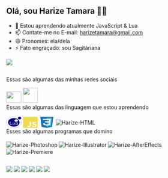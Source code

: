 ## Olá, sou Harize Tamara 👋😊

<!-- - 👩🏻‍💻 Estou trabalhando atualmente em ... -->
- 🌱 Estou aprendendo atualmente JavaScript & Lua
- 📫 Contate-me no E-mail: harizetamara@gmail.com
- 😄 Pronomes: ela/dela
- ⚡ Fato engraçado: sou Sagitáriana

<div>
<a href="https://github.com/anuraghazra/github-readme-stats">
  <img height=180em align="center" src="https://github-readme-stats.vercel.app/api?username=HarizeTamara&theme=dark&show_icons=true&include_all_commits=true&count_private=true" />
</a>
<!--<a href="https://github.com/anuraghazra/convoychat">
  <img height=180em align="center" src="https://github-readme-stats.vercel.app/api/top-langs?username=HarizeTamara&layout=compact&langs_count=16&theme=dark" />
</a>-->
</div>

## ##
Essas são algumas das minhas redes sociais
<div> 
  <a href="https://ko-fi.com/eusouivypoison" target="_blank"><img src="https://storage.ko-fi.com/cdn/logomarkLogo.png" target="_blank" height=30" width="40"></a>
  <a href="https://www.instagram.com/harizetamara/" target="_blank"><img src="https://upload.wikimedia.org/wikipedia/commons/thumb/e/e7/Instagram_logo_2016.svg/2048px-Instagram_logo_2016.svg.png" target="_blank" height="40" width="40"></a>
</div> 
Essas são algumas das linguagem que estou aprendendo
<div style="display: inline_block"><br>
  <img align="center" alt="Harize-Lua" height="30" width="40" src="https://raw.githubusercontent.com/devicons/devicon/master/icons/lua/lua-plain.svg">
  <img align="center" alt="Harize-Js" height="30" width="40" src="https://raw.githubusercontent.com/devicons/devicon/master/icons/javascript/javascript-plain.svg">
  <img align="center" alt="Harize-CSS" height="30" width="40" src="https://raw.githubusercontent.com/devicons/devicon/master/icons/css3/css3-original.svg">
  <img align="center" alt="Harize-HTML" height="30" width="40" src="https://cdn.jsdelivr.net/gh/devicons/devicon@latest/icons/html5/html5-original.svg">
<!--  <img align="center" alt="Rafa-React" height="30" width="40" src="https://raw.githubusercontent.com/devicons/devicon/master/icons/react/react-original.svg">
  <img align="center" alt="Rafa-Python" height="30" width="40" src="https://raw.githubusercontent.com/devicons/devicon/master/icons/python/python-original.svg">
  <img align="center" alt="Rafa-Csharp" height="30" width="40" src="https://raw.githubusercontent.com/devicons/devicon/master/icons/csharp/csharp-original.svg"> -->
</div>
Esses são algumas programas que domino 
<div style="display: inline_block"><br>
  <img align="center" alt="Harize-Photoshop" height="30" width="40" src="https://cdn.jsdelivr.net/gh/devicons/devicon@latest/icons/photoshop/photoshop-original.svg">  
  <img align="center" alt="Harize-Illustrator" height="30" width="40" src="https://cdn.jsdelivr.net/gh/devicons/devicon@latest/icons/illustrator/illustrator-plain.svg">
  <img align="center" alt="Harize-AfterEffects" height="30" width="40" src="https://cdn.jsdelivr.net/gh/devicons/devicon@latest/icons/aftereffects/aftereffects-original.svg">
  <img align="center" alt="Harize-Premiere" height="30" width="40" src="https://cdn.jsdelivr.net/gh/devicons/devicon@latest/icons/premierepro/premierepro-original.svg">
</div>

##

<div> 
  <a href="https://www.youtube.com/@eusouivypoison" target="_blank"><img src="https://img.shields.io/badge/YouTube-FF0000?style=for-the-badge&logo=youtube&logoColor=white" target="_blank"></a>
  <a href="https://instagram.com/eusouivypoison" target="_blank"><img src="https://img.shields.io/badge/-Instagram-%23E4405F?style=for-the-badge&logo=instagram&logoColor=white" target="_blank"></a>
 	<a href="https://www.twitch.tv/eusouivypoison" target="_blank"><img src="https://img.shields.io/badge/Twitch-9146FF?style=for-the-badge&logo=twitch&logoColor=white" target="_blank"></a>
 <a href="https://discord.gg/Xyzss5nxPk" target="_blank"><img src="https://img.shields.io/badge/Discord-7289DA?style=for-the-badge&logo=discord&logoColor=white" target="_blank"></a> 
  <a href = "mailto:harizetamara@gmail.com"><img src="https://img.shields.io/badge/-Gmail-%23333?style=for-the-badge&logo=gmail&logoColor=white" target="_blank"></a>
  <a href="https://www.linkedin.com/in/harizetamara/" target="_blank"><img src="https://img.shields.io/badge/-LinkedIn-%230077B5?style=for-the-badge&logo=linkedin&logoColor=white" target="_blank"></a> 
  
</div>
